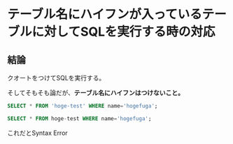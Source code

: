 # テーブル名にハイフンが入っているテーブルに対してSQLを実行する時の対応
## 結論

クオートをつけてSQLを実行する。

そしてそもそも論だが、**テーブル名にハイフンはつけないこと。**

```sql
SELECT * FROM 'hoge-test' WHERE name='hogefuga';
```

```sql
SELECT * FROM hoge-test WHERE name='hogefuga';
```

これだとSyntax Error